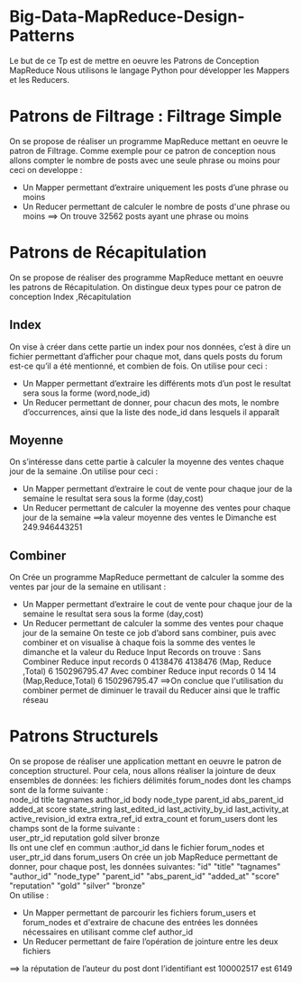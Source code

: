 # Big-Data-MapReduce-Design-Patterns
Le but de ce Tp est de mettre en oeuvre les Patrons de Conception MapReduce
Nous utilisons le langage Python pour développer les Mappers et les Reducers.
# Patrons de Filtrage : Filtrage Simple
On se propose de réaliser un programme MapReduce mettant en oeuvre le patron de Filtrage.
Comme exemple pour ce patron de conception nous allons compter le nombre de posts avec une seule phrase ou moins pour ceci on developpe :
- Un Mapper permettant d’extraire uniquement les posts d’une phrase ou moins 
- Un Reducer permettant de calculer le nombre de posts d'une phrase ou moins
==> On trouve 32562  posts ayant une phrase ou moins 

# Patrons de Récapitulation
On se propose de réaliser des programme MapReduce mettant en oeuvre les patrons de Récapitulation.
On distingue deux types pour ce patron de conception
Index ,Récapitulation
## Index
On vise à créer dans cette partie un index pour nos données, c’est à dire un fichier permettant d’afficher pour chaque mot, dans quels posts du forum est-ce qu’il a été mentionné, et combien de fois.
On utilise pour ceci :
- Un Mapper permettant d’extraire les différents mots d’un post le resultat sera sous la forme (word,node_id)
- Un Reducer permettant de donner, pour chacun des mots, le nombre d’occurrences, ainsi que la liste des node_id dans lesquels il apparaît
## Moyenne
On s’intéresse dans cette partie à calculer la moyenne des ventes chaque jour de la semaine .On utilise pour ceci :
- Un Mapper permettant d’extraire le cout de vente pour chaque jour de la semaine le resultat sera sous la forme (day,cost)
- Un Reducer permettant de calculer la moyenne des ventes pour chaque jour de la semaine
==>la valeur moyenne des ventes le Dimanche est  249.946443251
## Combiner
On Crée un programme MapReduce permettant de calculer la somme des ventes par jour de la semaine en utilisant :
- Un Mapper permettant d’extraire le cout de vente pour chaque jour de la semaine le resultat sera sous la forme (day,cost)
- Un Reducer permettant de calculer la somme des ventes pour chaque jour de la semaine
On teste ce job d’abord sans combiner, puis avec combiner et on visualise à chaque fois la somme des ventes le dimanche et la valeur du Reduce Input Records on trouve :
Sans Combiner
Reduce input records 	0 	4138476 	4138476   (Map, Reduce ,Total)
6 	150296795.47
Avec combiner
Reduce input records 	0 	14 	14 (Map,Reduce,Total)
6  	150296795.47
==>On conclue que l'utilisation du combiner permet de diminuer le travail du Reducer ainsi que le traffic réseau 

# Patrons Structurels 
On se propose de réaliser une application mettant en oeuvre le patron de conception structurel.
Pour cela, nous allons réaliser la jointure de deux ensembles de données: les fichiers délimités forum_nodes dont les champs sont de la forme suivante :<br/>
 node_id	 title	tagnames  author_id	 body	 node_type	 parent_id	 abs_parent_id	 added_at	 score	state_string	 last_edited_id	last_activity_by_id  last_activity_at	 active_revision_id	 extra  extra_ref_id	 extra_count
 et forum_users dont les champs sont de la forme suivante :<br/>
user_ptr_id 	reputation	 gold 	silver 	bronze<br/>
Ils ont une clef en commun :author_id dans le fichier forum_nodes et user_ptr_id dans forum_users
On crée un job MapReduce permettant de donner, pour chaque post, les données suivantes:
"id" "title" "tagnames" "author_id" "node_type" "parent_id" "abs_parent_id" "added_at" "score" "reputation" "gold" "silver" "bronze"<br/>
On utilise : 
- Un Mapper permettant de parcourir les fichiers forum_users et forum_nodes et d'extraire de chacune des entrées les données nécessaires en utilisant comme clef author_id
- Un Reducer permettant de faire l’opération de jointure entre les deux fichiers

==> la réputation de l’auteur du post dont l’identifiant est 100002517 est 6149


